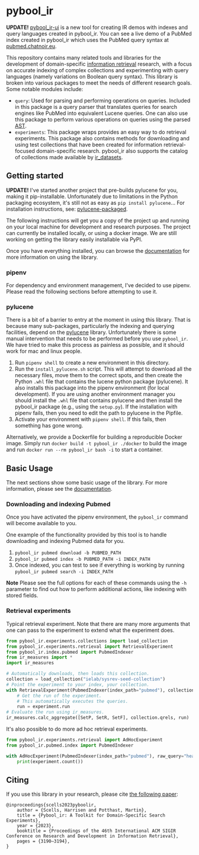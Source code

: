 # pybool_ir

**UPDATE!** [pybool_ir-ui](https://github.com/hscells/pybool_ir-ui) is a new tool for creating IR demos with indexes and query languages created in pybool_ir. You can see a live demo of a PubMed index created in pybool_ir which uses the PubMed query syntax at [pubmed.chatnoir.eu](https://pubmed.chatnoir.eu).

This repository contains many related tools and libraries for the development of domain-specific  [information retrieval](https://en.wikipedia.org/wiki/Information_retrieval) research, with a focus on accurate indexing of complex collections and experimenting with query languages (namely variations on Boolean query syntax). This library is broken into various packages to meet the needs of different research goals. Some notable modules include:

 - `query`: Used for parsing and performing operations on queries. Included in this package is a query parser that translates queries for search engines like PubMed into equivalent Lucene queries. One can also use this package to perform various operations on queries using the parsed [AST](https://en.wikipedia.org/wiki/Abstract_syntax_tree).
 - `experiments`: This package wraps provides an easy way to do retrieval experiments. This package also contains methods for downloading and using test collections that have been created for information retrieval-focused domain-specific research. pybool_ir also supports the catalog of collections made available by [ir_datasets](https://ir-datasets.com/).

## Getting started

**UPDATE!** I've started another project that pre-builds pylucene for you, making it pip-installable. Unfortunately due to limitations in the Python packaging ecosystem, it's still not as easy as `pip install pylucene`... For installation instructions, see: [pylucene-packaged](https://github.com/hscells/pylucene-packaged).

The following instructions will get you a copy of the project up and running on your local machine for development and research purposes. The project can currently be installed locally, or using a docker image. We are still working on getting the library easily installable via PyPI.

Once you have everything installed, you can browse the [documentation](https://scells.me/pybool_ir/) for more information on using the library.

### pipenv

For dependency and environment management, I've decided to use pipenv. Please read the following sections before attempting to use it.

### pylucene

There is a bit of a barrier to entry at the moment in using this library. That is because many sub-packages, particularly the indexing and querying facilities, depend on the [pylucene](https://lucene.apache.org/pylucene/) library. Unfortunately there is some manual intervention that needs to be performed before you use `pybool_ir`. We have tried to make this process as painless as possible, and it should work for mac and linux people.

 1. Run `pipenv shell` to create a new environment in this directory.
 2. Run the `install_pylucene.sh` script. This will attempt to download all the necessary files, move them to the correct spots, and then create the Python `.whl` file that contains the lucene python package (pylucene). It also installs this package into the pipenv environment (for local development). If you are using another environment manager you should install the `.whl` file that contains pylucene and then install the pybool_ir package (e.g., using the `setup.py`). If the installation with pipenv fails, then you need to edit the path to pylucene in the Pipfile.
 3. Activate your environment with `pipenv shell`. If this fails, then something has gone wrong. 

Alternatively, we provide a Dockerfile for building a reproducible Docker image. Simply run `docker build -t pybool_ir ./docker` to build the image and run `docker run --rm pybool_ir bash -i` to start a container.

## Basic Usage

The next sections show some basic usage of the library. For more information, please see the [documentation](https://scells.me/pybool_ir/).

### Downloading and indexing Pubmed

Once you have activated the pipenv environment, the `pybool_ir` command will become available to you. 

One example of the functionality provided by this tool is to handle downloading and indexing Pubmed data for you.

 1. `pybool_ir pubmed download -b PUBMED_PATH`
 2. `pybool_ir pubmed index -b PUBMED_PATH -i INDEX_PATH`
 3. Once indexed, you can test to see if everything is working by running `pybool_ir pubmed search -i INDEX_PATH`

**Note** Please see the full options for each of these commands using the `-h` parameter to find out how to perform additional actions, like indexing with stored fields.

### Retrieval experiments

Typical retrieval experiment. Note that there are many more arguments that one can pass to the experiment to extend what the experiment does.

```python
from pybool_ir.experiments.collections import load_collection
from pybool_ir.experiments.retrieval import RetrievalExperiment
from pybool_ir.index.pubmed import PubmedIndexer
from ir_measures import *
import ir_measures

# Automatically downloads, then loads this collection.
collection = load_collection("ielab/sysrev-seed-collection")
# Point the experiment to your index, your collection.
with RetrievalExperiment(PubmedIndexer(index_path="pubmed"), collection=collection) as experiment:
    # Get the run of the experiment.
    # This automatically executes the queries.
    run = experiment.run
# Evaluate the run using ir_measures.
ir_measures.calc_aggregate([SetP, SetR, SetF], collection.qrels, run)
```

It's also possible to do more ad hoc retrieval experiments.

```python
from pybool_ir.experiments.retrieval import AdHocExperiment
from pybool_ir.pubmed.index import PubmedIndexer

with AdHocExperiment(PubmedIndexer(index_path="pubmed"), raw_query="headache[tiab]") as experiment:
    print(experiment.count())
```

## Citing

If you use this library in your research, please cite [the following paper](https://dl.acm.org/doi/10.1145/3539618.3591819):

```
@inproceedings{scells2023pyboolir,
    author = {Scells, Harrisen and Potthast, Martin},
    title = {Pybool_ir: A Toolkit for Domain-Specific Search Experiments},
    year = {2023},
    booktitle = {Proceedings of the 46th International ACM SIGIR Conference on Research and Development in Information Retrieval},
    pages = {3190–3194},
}
```